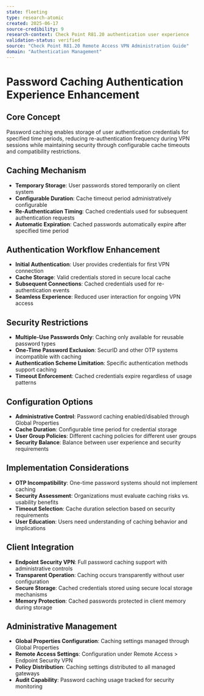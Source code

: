 ```yaml
---
state: fleeting
type: research-atomic
created: 2025-06-17
source-credibility: 9
research-context: Check Point R81.20 authentication user experience
validation-status: verified
source: "Check Point R81.20 Remote Access VPN Administration Guide"
domain: "Authentication Management"
---
```


# Password Caching Authentication Experience Enhancement

## Core Concept
Password caching enables storage of user authentication credentials for specified time periods, reducing re-authentication frequency during VPN sessions while maintaining security through configurable cache timeouts and compatibility restrictions.

## Caching Mechanism
- **Temporary Storage**: User passwords stored temporarily on client system
- **Configurable Duration**: Cache timeout period administratively configurable
- **Re-Authentication Timing**: Cached credentials used for subsequent authentication requests
- **Automatic Expiration**: Cached passwords automatically expire after specified time period

## Authentication Workflow Enhancement
- **Initial Authentication**: User provides credentials for first VPN connection
- **Cache Storage**: Valid credentials stored in secure local cache
- **Subsequent Connections**: Cached credentials used for re-authentication events
- **Seamless Experience**: Reduced user interaction for ongoing VPN access

## Security Restrictions
- **Multiple-Use Passwords Only**: Caching only available for reusable password types
- **One-Time Password Exclusion**: SecurID and other OTP systems incompatible with caching
- **Authentication Scheme Limitation**: Specific authentication methods support caching
- **Timeout Enforcement**: Cached credentials expire regardless of usage patterns

## Configuration Options
- **Administrative Control**: Password caching enabled/disabled through Global Properties
- **Cache Duration**: Configurable time period for credential storage
- **User Group Policies**: Different caching policies for different user groups
- **Security Balance**: Balance between user experience and security requirements

## Implementation Considerations
- **OTP Incompatibility**: One-time password systems should not implement caching
- **Security Assessment**: Organizations must evaluate caching risks vs. usability benefits
- **Timeout Selection**: Cache duration selection based on security requirements
- **User Education**: Users need understanding of caching behavior and implications

## Client Integration
- **Endpoint Security VPN**: Full password caching support with administrative controls
- **Transparent Operation**: Caching occurs transparently without user configuration
- **Secure Storage**: Cached credentials stored using secure local storage mechanisms
- **Memory Protection**: Cached passwords protected in client memory during storage

## Administrative Management
- **Global Properties Configuration**: Caching settings managed through Global Properties
- **Remote Access Settings**: Configuration under Remote Access > Endpoint Security VPN
- **Policy Distribution**: Caching settings distributed to all managed gateways
- **Audit Capability**: Password caching usage tracked for security monitoring